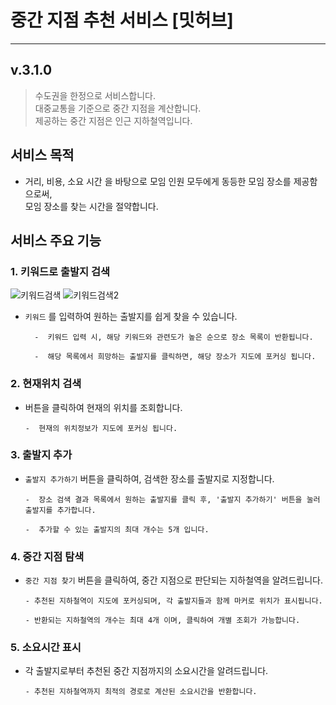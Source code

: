 # 중간 지점 추천 서비스 [밋허브]

---

## v.3.1.0

> 수도권을 한정으로 서비스합니다. <br>
> 대중교통을 기준으로 중간 지점을 계산합니다.<br>
> 제공하는 중간 지점은 인근 지하철역입니다.

## 서비스 목적

-   거리, 비용, 소요 시간 을 바탕으로 모임 인원 모두에게 동등한 모임 장소를 제공함으로써, <br>모임 장소를 찾는 시간을 절약합니다.

## 서비스 주요 기능

### 1. 키워드로 출발지 검색

![키워드검색](https://github.com/okonomiyakki/MEETHUB_frontend/assets/83577128/01d4270f-bb15-4a16-8456-1fd362d003b1)
![키워드검색2](https://github.com/okonomiyakki/MEETHUB_frontend/assets/83577128/73902cec-859f-4b69-9b59-75144658830a)

-   `키워드` 를 입력하여 원하는 출발지를 쉽게 찾을 수 있습니다.

          -  키워드 입력 시, 해당 키워드와 관련도가 높은 순으로 장소 목록이 반환됩니다.

          -  해당 목록에서 희망하는 출발지를 클릭하면, 해당 장소가 지도에 포커싱 됩니다.

### 2. 현재위치 검색

-   버튼을 클릭하여 현재의 위치를 조회합니다.

        -  현재의 위치정보가 지도에 포커싱 됩니다.

### 3. 출발지 추가

-   `출발지 추가하기` 버튼을 클릭하여, 검색한 장소를 출발지로 지정합니다.

        -  장소 검색 결과 목록에서 원하는 출발지를 클릭 후, '출발지 추가하기' 버튼을 눌러 출발지를 추가합니다.

        -  추가할 수 있는 출발지의 최대 개수는 5개 입니다.

### 4. 중간 지점 탐색

-   `중간 지점 찾기` 버튼을 클릭하여, 중간 지점으로 판단되는 지하철역을 알려드립니다.

        - 추천된 지하철역이 지도에 포커싱되며, 각 출발지들과 함께 마커로 위치가 표시됩니다.

        - 반환되는 지하철역의 개수는 최대 4개 이며, 클릭하여 개별 조회가 가능합니다.

### 5. 소요시간 표시

-   각 출발지로부터 추천된 중간 지점까지의 소요시간을 알려드립니다.

        - 추천된 지하철역까지 최적의 경로로 계산된 소요시간을 반환합니다.
